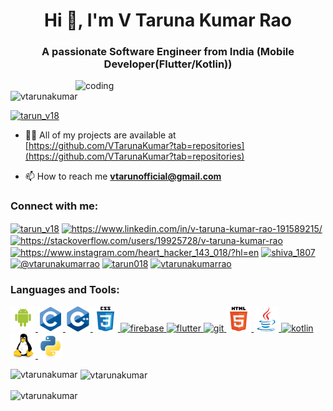 <h1 align="center">Hi 👋, I'm V Taruna Kumar Rao</h1>
<h3 align="center">A passionate Software Engineer from India (Mobile Developer(Flutter/Kotlin))</h3>
<img align="right" alt="coding" width="400" src="https://user-images.githubusercontent.com/55389276/140866485-8fb1c876-9a8f-4d6a-98dc-08c4981eaf70.gif">
<p align="left"> <img src="https://komarev.com/ghpvc/?username=vtarunakumar&label=Profile%20views&color=0e75b6&style=flat" alt="vtarunakumar" /> </p>

<p align="left"> <a href="https://twitter.com/tarun_v18" target="blank"><img src="https://img.shields.io/twitter/follow/tarun_v18?logo=twitter&style=for-the-badge" alt="tarun_v18" /></a> </p>

- 👨‍💻 All of my projects are available at [https://github.com/VTarunaKumar?tab=repositories](https://github.com/VTarunaKumar?tab=repositories)

- 📫 How to reach me **vtarunofficial@gmail.com**

<h3 align="left">Connect with me:</h3>
<p align="left">
<a href="https://twitter.com/tarun_v18" target="blank"><img align="center" src="https://raw.githubusercontent.com/rahuldkjain/github-profile-readme-generator/master/src/images/icons/Social/twitter.svg" alt="tarun_v18" height="30" width="40" /></a>
<a href="https://www.linkedin.com/in/v-taruna-kumar-rao-191589215/" target="blank"><img align="center" src="https://raw.githubusercontent.com/rahuldkjain/github-profile-readme-generator/master/src/images/icons/Social/linked-in-alt.svg" alt="https://www.linkedin.com/in/v-taruna-kumar-rao-191589215/" height="30" width="40" /></a>
<a href="https://stackoverflow.com/users/19925728/v-taruna-kumar-rao" target="blank"><img align="center" src="https://raw.githubusercontent.com/rahuldkjain/github-profile-readme-generator/master/src/images/icons/Social/stack-overflow.svg" alt="https://stackoverflow.com/users/19925728/v-taruna-kumar-rao" height="30" width="40" /></a>
<a href="https://www.instagram.com/heart_hacker_143_018/?hl=en" target="blank"><img align="center" src="https://raw.githubusercontent.com/rahuldkjain/github-profile-readme-generator/master/src/images/icons/Social/instagram.svg" alt="https://www.instagram.com/heart_hacker_143_018/?hl=en" height="30" width="40" /></a>
<a href="https://www.codechef.com/users/shiva_1807" target="blank"><img align="center" src="https://cdn.jsdelivr.net/npm/simple-icons@3.1.0/icons/codechef.svg" alt="shiva_1807" height="30" width="40" /></a>
<a href="https://www.hackerrank.com/vtarunakumarrao" target="blank"><img align="center" src="https://raw.githubusercontent.com/rahuldkjain/github-profile-readme-generator/master/src/images/icons/Social/hackerrank.svg" alt="@vtarunakumarrao" height="30" width="40" /></a>
<a href="https://www.leetcode.com/tarun018" target="blank"><img align="center" src="https://raw.githubusercontent.com/rahuldkjain/github-profile-readme-generator/master/src/images/icons/Social/leet-code.svg" alt="tarun018" height="30" width="40" /></a>
<a href="https://auth.geeksforgeeks.org/user/vtarunakumarrao" target="blank"><img align="center" src="https://raw.githubusercontent.com/rahuldkjain/github-profile-readme-generator/master/src/images/icons/Social/geeks-for-geeks.svg" alt="vtarunakumarrao" height="30" width="40" /></a>
</p>

<h3 align="left">Languages and Tools:</h3>
<p align="left"> <a href="https://developer.android.com" target="_blank" rel="noreferrer"> <img src="https://raw.githubusercontent.com/devicons/devicon/master/icons/android/android-original-wordmark.svg" alt="android" width="40" height="40"/> </a> <a href="https://www.cprogramming.com/" target="_blank" rel="noreferrer"> <img src="https://raw.githubusercontent.com/devicons/devicon/master/icons/c/c-original.svg" alt="c" width="40" height="40"/> </a> <a href="https://www.w3schools.com/cpp/" target="_blank" rel="noreferrer"> <img src="https://raw.githubusercontent.com/devicons/devicon/master/icons/cplusplus/cplusplus-original.svg" alt="cplusplus" width="40" height="40"/> </a> <a href="https://www.w3schools.com/css/" target="_blank" rel="noreferrer"> <img src="https://raw.githubusercontent.com/devicons/devicon/master/icons/css3/css3-original-wordmark.svg" alt="css3" width="40" height="40"/> </a> <a href="https://firebase.google.com/" target="_blank" rel="noreferrer"> <img src="https://www.vectorlogo.zone/logos/firebase/firebase-icon.svg" alt="firebase" width="40" height="40"/> </a> <a href="https://flutter.dev" target="_blank" rel="noreferrer"> <img src="https://www.vectorlogo.zone/logos/flutterio/flutterio-icon.svg" alt="flutter" width="40" height="40"/> </a> <a href="https://git-scm.com/" target="_blank" rel="noreferrer"> <img src="https://www.vectorlogo.zone/logos/git-scm/git-scm-icon.svg" alt="git" width="40" height="40"/> </a> <a href="https://www.w3.org/html/" target="_blank" rel="noreferrer"> <img src="https://raw.githubusercontent.com/devicons/devicon/master/icons/html5/html5-original-wordmark.svg" alt="html5" width="40" height="40"/> </a> <a href="https://www.java.com" target="_blank" rel="noreferrer"> <img src="https://raw.githubusercontent.com/devicons/devicon/master/icons/java/java-original.svg" alt="java" width="40" height="40"/> </a> <a href="https://kotlinlang.org" target="_blank" rel="noreferrer"> <img src="https://www.vectorlogo.zone/logos/kotlinlang/kotlinlang-icon.svg" alt="kotlin" width="40" height="40"/> </a> <a href="https://www.linux.org/" target="_blank" rel="noreferrer"> <img src="https://raw.githubusercontent.com/devicons/devicon/master/icons/linux/linux-original.svg" alt="linux" width="40" height="40"/> </a> <a href="https://www.python.org" target="_blank" rel="noreferrer"> <img src="https://raw.githubusercontent.com/devicons/devicon/master/icons/python/python-original.svg" alt="python" width="40" height="40"/> </a> </p>

<p><img align="left" src="https://github-readme-stats.vercel.app/api/top-langs?username=vtarunakumar&show_icons=true&locale=en&layout=compact" alt="vtarunakumar" /></p>

<p>&nbsp;<img align="center" src="https://github-readme-stats.vercel.app/api?username=vtarunakumar&show_icons=true&locale=en" alt="vtarunakumar" /></p>

<p><img align="center" src="https://github-readme-streak-stats.herokuapp.com/?user=vtarunakumar&" alt="vtarunakumar" /></p>
